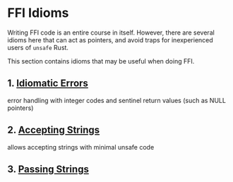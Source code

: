 # FFI Idioms

Writing FFI code is an entire course in itself. However, there are several idioms here that can act as pointers, and avoid traps for inexperienced users of `unsafe` Rust.

This section contains idioms that may be useful when doing FFI.

## 1. [Idiomatic Errors](./ffi-errors.md) 
error handling with integer codes and sentinel return values (such as NULL pointers)

## 2. [Accepting Strings](./ffi-accepting-strings.md)
allows accepting strings with minimal unsafe code

## 3. [Passing Strings](./ffi-passing-strings.md)

